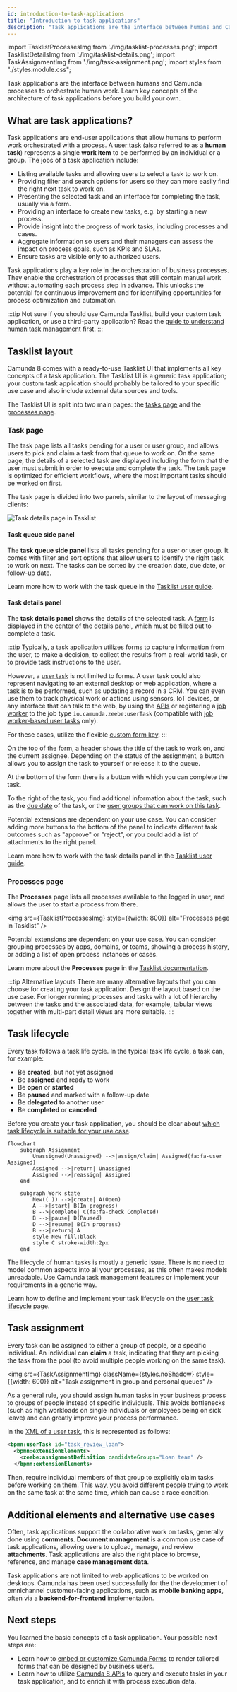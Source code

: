 ```yaml
---
id: introduction-to-task-applications
title: "Introduction to task applications"
description: "Task applications are the interface between humans and Camunda processes to orchestrate human work."
---
```


import TasklistProcessesImg from './img/tasklist-processes.png';
import TasklistDetailsImg from './img/tasklist-details.png';
import TaskAssignmentImg from './img/task-assignment.png';
import styles from "./styles.module.css";

Task applications are the interface between humans and Camunda processes to orchestrate human work. Learn key concepts of the architecture of task applications before you build your own.

## What are task applications?

Task applications are end-user applications that allow humans to perform work orchestrated with a process. A [user task](/components/modeler/bpmn/user-tasks/user-tasks.md#user-task-forms) (also referred to as a **human task**) represents a single **work item** to be performed by an individual or a group. The jobs of a task application include:

- Listing available tasks and allowing users to select a task to work on.
- Providing filter and search options for users so they can more easily find the right next task to work on.
- Presenting the selected task and an interface for completing the task, usually via a form.
- Providing an interface to create new tasks, e.g. by starting a new process.
- Provide insight into the progress of work tasks, including processes and cases.
- Aggregate information so users and their managers can assess the impact on process goals, such as KPIs and SLAs.
- Ensure tasks are visible only to authorized users.

Task applications play a key role in the orchestration of business processes. They enable the orchestration of processes that still contain manual work without automating each process step in advance. This unlocks the potential for continuous improvement and for identifying opportunities for process optimization and automation.

:::tip
Not sure if you should use Camunda Tasklist, build your custom task application, or use a third-party application? Read the [guide to understand human task management](/components/best-practices/architecture/understanding-human-tasks-management.md#deciding-about-your-task-list-frontend) first.
:::

## Tasklist layout

Camunda 8 comes with a ready-to-use Tasklist UI that implements all key concepts of a task application. The Tasklist UI is a generic task application; your custom task application should probably be tailored to your specific use case and also include external data sources and tools.

The Tasklist UI is split into two main pages: the [tasks page](#task-page) and the [processes page](#processes-page).

### Task page

The task page lists all tasks pending for a user or user group, and allows users to pick and claim a task from that queue to work on. On the same page, the details of a selected task are displayed including the form that the user must submit in order to execute and complete the task. The task page is optimized for efficient workflows, where the most important tasks should be worked on first.

The task page is divided into two panels, similar to the layout of messaging clients:

<img src={TasklistDetailsImg} className={styles.noShadow} alt="Task details page in Tasklist" />

#### Task queue side panel

The **task queue side panel** lists all tasks pending for a user or user group. It comes with filter and sort options that allow users to identify the right task to work on next. The tasks can be sorted by the creation date, due date, or follow-up date.

Learn more how to work with the task queue in the [Tasklist user guide](/components/tasklist/userguide/using-tasklist.md).

#### Task details panel

The **task details panel** shows the details of the selected task. A [form](/guides/utilizing-forms.md) is displayed in the center of the details panel, which must be filled out to complete a task.

:::tip
Typically, a task application utilizes forms to capture information from the user, to make a decision, to collect the results from a real-world task, or to provide task instructions to the user.

However, a [user task](/components/modeler/bpmn/user-tasks/user-tasks.md#user-task-forms) is not limited to forms. A user task could also represent navigating to an external desktop or web application, where a task is to be performed, such as updating a record in a CRM. You can even use them to track physical work or actions using sensors, IoT devices, or any interface that can talk to the web, by using the [APIs](/apis-tools/tasklist-api-rest/tasklist-api-rest-overview.md) or registering a [job worker](/components/concepts/job-workers.md) to the job type `io.camunda.zeebe:userTask` (compatible with [job worker-based user tasks](/components/modeler/bpmn/user-tasks/user-tasks.md) only).

For these cases, utilize the flexible [custom form key](/components/modeler/web-modeler/advanced-modeling/form-linking.md#custom-form-key).
:::

On the top of the form, a header shows the title of the task to work on, and the current assignee. Depending on the status of the assignment, a button allows you to assign the task to yourself or release it to the queue.

At the bottom of the form there is a button with which you can complete the task.

To the right of the task, you find additional information about the task, such as the [due date](/components/modeler/bpmn/user-tasks/user-tasks.md#scheduling) of the task, or the [user groups that can work on this task](/self-managed/concepts/access-control/user-task-access-restrictions.md).

Potential extensions are dependent on your use case. You can consider adding more buttons to the bottom of the panel to indicate different task outcomes such as "approve" or "reject", or you could add a list of attachments to the right panel.

Learn more how to work with the task details panel in the [Tasklist user guide](/components/tasklist/userguide/using-tasklist.md).

### Processes page

The **Processes** page lists all processes available to the logged in user, and allows the user to start a process from there.

<img src={TasklistProcessesImg} style={{width: 800}} alt="Processes page in Tasklist" />

Potential extensions are dependent on your use case. You can consider grouping processes by apps, domains, or teams, showing a process history, or adding a list of open process instances or cases.

Learn more about the **Processes** page in the [Tasklist documentation](/components/tasklist/userguide/starting-processes.md).

:::tip Alternative layouts
There are many alternative layouts that you can choose for creating your task application. Design the layout based on the use case. For longer running processes and tasks with a lot of hierarchy between the tasks and the associated data, for example, tabular views together with multi-part detail views are more suitable.
:::

## Task lifecycle

Every task follows a task life cycle. In the typical task life cycle, a task can, for example:

- Be **created**, but not yet assigned
- Be **assigned** and ready to work
- Be **open** or **started**
- Be **paused** and marked with a follow-up date
- Be **delegated** to another user
- Be **completed** or **canceled**

Before you create your task application, you should be clear about [which task lifecycle is suitable for your use case](./02-user-task-lifecycle.md).

```mermaid
flowchart
    subgraph Assignment
        Unassigned(Unassigned) -->|assign/claim| Assigned(fa:fa-user Assigned)
        Assigned -->|return| Unassigned
        Assigned -->|reassign| Assigned
    end

    subgraph Work state
        New(( )) -->|create| A(Open)
        A -->|start| B(In progress)
        B -->|complete| C(fa:fa-check Completed)
        B -->|pause| D(Paused)
        D -->|resume| B(In progress)
        B -->|return| A
        style New fill:black
        style C stroke-width:2px
    end
```

The lifecycle of human tasks is mostly a generic issue. There is no need to model common aspects into all your processes, as this often makes models unreadable. Use Camunda task management features or implement your requirements in a generic way.

Learn how to define and implement your task lifecycle on the [user task lifecycle](./02-user-task-lifecycle.md) page.

## Task assignment

Every task can be assigned to either a group of people, or a specific individual. An individual can **claim** a task, indicating that they are picking the task from the pool (to avoid multiple people working on the same task).

<img src={TaskAssignmentImg} className={styles.noShadow} style={{width: 600}} alt="Task assignment in group and personal queues" />

As a general rule, you should assign human tasks in your business process to groups of people instead of specific individuals. This avoids bottlenecks (such as high workloads on single individuals or employees being on sick leave) and can greatly improve your process performance.

In the [XML of a user task](/components/modeler/bpmn/user-tasks/user-tasks.md#xml-representations), this is represented as follows:

```xml
<bpmn:userTask id="task_review_loan">
  <bpmn:extensionElements>
    <zeebe:assignmentDefinition candidateGroups="Loan team" />
  </bpmn:extensionElements>
```

Then, require individual members of that group to explicitly claim tasks before working on them. This way, you avoid different people trying to work on the same task at the same time, which can cause a race condition.

## Additional elements and alternative use cases

Often, task applications support the collaborative work on tasks, generally done using **comments**. **Document management** is a common use case of task applications, allowing users to upload, manage, and review **attachments**. Task applications are also the right place to browse, reference, and manage **case management data**.

Task applications are not limited to web applications to be worked on desktops. Camunda has been used successfully for the the development of omnichannel customer-facing applications, such as **mobile banking apps**, often via a **backend-for-frontend** implementation.

## Next steps

You learned the basic concepts of a task application. Your possible next steps are:

- Learn how to [embed or customize Camunda Forms](/apis-tools/frontend-development/03-forms/01-introduction-to-forms.md) to render tailored forms that can be designed by business users.
- Learn how to utilize [Camunda 8 APIs](/apis-tools/tasklist-api-rest/tasklist-api-rest-overview.md) to query and execute tasks in your task application, and to enrich it with process execution data.

<!--
TODO Section to be added once pages are available

* Run through a comprehensive guide on how to build your own task application.
* Run throuh a guide on how to integrate with low-code tools to design your task application.
-->

